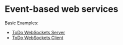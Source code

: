 # Event-based web services

Basic Examples:
* [ToDo WebSockets Server](todows-server)
* [ToDo WebSockets Client](todows-client)

